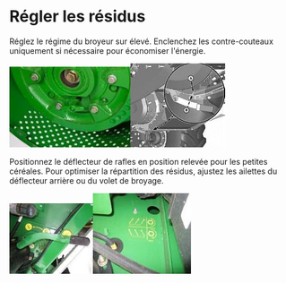 # Régler les résidus
Réglez le régime du broyeur sur élevé. Enclenchez les contre-couteaux uniquement si nécessaire pour économiser l'énergie.

![Régime du broyeur](images/img30.jpg)![Contre-couteaux](images/img32.jpg)

Positionnez le déflecteur de rafles en position relevée pour les petites céréales. Pour optimiser la répartition des résidus, ajustez les ailettes du déflecteur arrière ou du volet de broyage.

![Déflecteur de rafles](images/img33.jpg)![Réglage](images/img35.jpg)